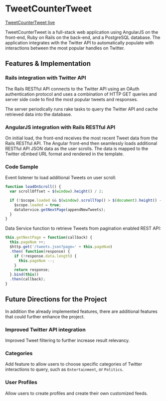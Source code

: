 # TweetCounterTweet

[TweetCounterTweet live][site]

[site]: http://www.tweetcountertweet.com/

TweetCounterTweet is a full-stack web application using AngularJS on the front-end, Ruby on Rails on the back-end, and a PostgreSQL database. The application integrates with the Twitter API to automatically populate with interactions between the most popular handles on Twitter.

## Features & Implementation

### Rails integration with Twitter API

The Rails RESTful API connects to the Twitter API using an OAuth authentication protocol and uses a combination of HTTP GET queries and server side code to find the most popular tweets and responses.

The server periodically runs rake tasks to query the Twitter API and cache retrieved data into the database.

### AngularJS integration with Rails RESTful API

On initial load, the front-end receives the most recent Tweet data from the Rails RESTful API. The Angular front-end then seamlessly loads additional RESTful API JSON data as the user scrolls. The data is mapped to the Twitter oEmbed URL format and rendered in the template.

### Code Sample

Event listener to load additional Tweets on user scroll:

```javascript
function loadOnScroll() {
  var scrollOffset = $(window).height() / 2;

  if (!$scope.loaded && $(window).scrollTop() > $(document).height() - $(window).height() - scrollOffset) {
    $scope.loaded = true;
    dataService.getNextPage(appendNewTweets);
  }
}
```

Data Service function to retrieve Tweets from pagination enabled REST API:
```javascript
this.getNextPage = function(callback) {
  this.pageNum ++;
  $http.get('/tweets.json?page=' + this.pageNum)
  .then( function(response) {
    if (!response.data.length) {
      this.pageNum --;
    }
    return response;
  }.bind(this))
  .then(callback);
}
```

## Future Directions for the Project

In addition the already implemented features, there are additional features that could further enhance the project.

### Improved Twitter API integration

Improved Tweet filtering to further increase result relevancy.

### Categories

Add feature to allow users to choose specific categories of Twitter interactions to query, such as `Entertainment`, or `Politics`.

### User Profiles

Allow users to create profiles and create their own customized feeds.
